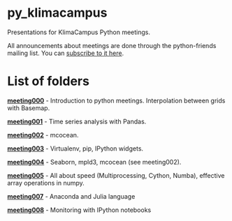 py_klimacampus
==============

Presentations for KlimaCampus Python meetings.

All announcements about meetings are done through the python-friends mailing list. You can [subscribe to it here](https://lists.zmaw.de/mailman/listinfo/python-friends).

List of folders
==

**[meeting000](https://github.com/koldunovn/py_klimacampus/tree/master/meeting_000)** - Introduction to python meetings. Interpolation between grids with Basemap.

**[meeting001](https://github.com/koldunovn/py_klimacampus/tree/master/meeting_001)** - Time series analysis with Pandas.

**[meeting002](https://github.com/koldunovn/py_klimacampus/tree/master/meeting_002)** - mcocean.

**[meeting003](https://github.com/koldunovn/py_klimacampus/tree/master/meeting_003)** - Virtualenv,  pip, IPython widgets.

**[meeting004](https://github.com/koldunovn/py_klimacampus/tree/master/meeting_004)** - Seaborn, mpld3, mcocean (see meeting002).

**[meeting005](https://github.com/koldunovn/py_klimacampus/tree/master/meeting_005)** - All about speed (Multiprocessing, Cython, Numba), effective array operations in numpy.

**[meeting007](https://github.com/koldunovn/py_klimacampus/tree/master/meeting_007)** - Anaconda and Julia language

**[meeting008](https://github.com/koldunovn/py_klimacampus/tree/master/meeting_008)** - Monitoring with IPython notebooks
